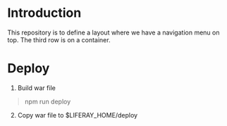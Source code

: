 # Introduction 
This repository is to define a layout where we have a navigation menu on top.
The third row is on a container.


# Deploy

1. Build war file

> npm run deploy

2. Copy war file to $LIFERAY_HOME/deploy


